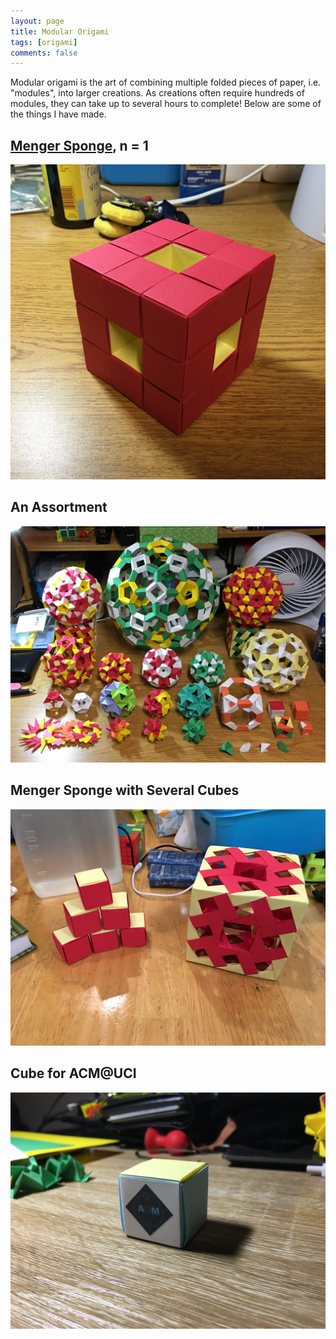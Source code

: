```yaml
---
layout: page
title: Modular Origami
tags: [origami]
comments: false
---
```


Modular origami is the art of combining multiple folded pieces of paper, i.e.
"modules", into larger creations. As creations often require hundreds of
modules, they can take up to several hours to complete! Below are some of the
things I have made.

## [Menger Sponge](https://en.wikipedia.org/wiki/Menger_sponge), n = 1

![menger](/assets/img/menger.jpg)

## An Assortment

![assortment](/assets/img/assortment.jpg)

## Menger Sponge with Several Cubes

![menger-with-cubes](/assets/img/menger-with-cubes.jpg)

## Cube for ACM@UCI

![acm-cube](/assets/img/acm-cube.jpg)
